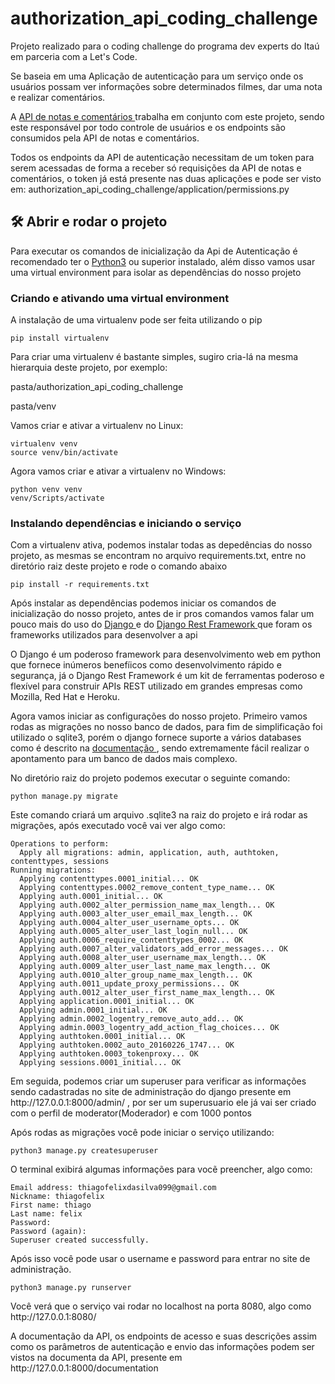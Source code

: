 # authorization_api_coding_challenge
<p>Projeto realizado para o coding challenge do programa dev experts do Itaú em parceria com a Let's Code.</p>
<p>Se baseia em uma Aplicação de autenticação para um serviço 
onde os usuários possam ver informações sobre determinados filmes, dar uma nota e realizar comentários.</p>
<p>A <a href="https://github.com/thiagofelix1/movie_api_coding_challenge">API de notas e comentários </a>
trabalha em conjunto com este projeto, sendo este responsável por todo controle de usuários e os endpoints são consumidos 
pela API de notas e comentários.</p>
<p>Todos os endpoints da API de autenticação necessitam de um token para serem acessadas de forma a receber 
só requisições da API de notas e comentários, o token já está presente nas duas aplicações e pode ser visto em: 
authorization_api_coding_challenge/application/permissions.py </p>

## 🛠️ Abrir e rodar o projeto
<p>Para executar os comandos de inicialização da Api de Autenticação é recomendado ter o 
<a href="https://www.python.org/downloads/">Python3</a> ou superior instalado, além disso vamos usar uma virtual environment para isolar
as dependências do nosso projeto</p>
<h3>Criando e ativando uma virtual environment</h3>
<p> A instalação de uma virtualenv pode ser feita utilizando o pip </p>

```
pip install virtualenv
```
<p>Para criar uma virtualenv é bastante simples, sugiro cria-lá na mesma hierarquia deste projeto, por exemplo:</p>
<p>pasta/authorization_api_coding_challenge</p>
<p>pasta/venv</p>
<p>Vamos criar e ativar a virtualenv no Linux:</p>

```
virtualenv venv
source venv/bin/activate
```
<p> Agora vamos criar e ativar a virtualenv no Windows:</p>

```
python venv venv
venv/Scripts/activate

```
<h3>Instalando dependências e iniciando o serviço</h3>
<p>Com a virtualenv ativa, podemos instalar todas as depedências do nosso projeto, as mesmas se encontram no arquivo requirements.txt, entre
no diretório raiz deste projeto e rode o comando abaixo</p>

```
pip install -r requirements.txt
```

<p> Após instalar as dependências podemos iniciar os comandos de inicialização do nosso projeto, antes de ir pros comandos vamos falar um pouco
mais do uso do <a href="https://www.djangoproject.com/"> Django </a> e do <a href="https://www.django-rest-framework.org/"> Django Rest Framework </a> que foram os frameworks utilizados para desenvolver a api</p>
<p>O Django é um poderoso framework para desenvolvimento web em python que fornece inúmeros benefíicos como desenvolvimento rápido e 
segurança, já o Django Rest Framework é um kit de ferramentas poderoso e flexível para construir APIs REST utilizado em grandes empresas 
como Mozilla, Red Hat e Heroku.</p>
<p> Agora vamos iniciar as configurações do nosso projeto. Primeiro vamos rodas as migrações no nosso banco de dados, para fim de simplificação foi
utilizado o sqlite3, porém o django fornece suporte a vários databases como é descrito na 
<a href="https://docs.djangoproject.com/en/4.0/ref/databases/"> documentação </a>, sendo extremamente fácil realizar o apontamento para um banco de 
dados mais complexo.</p>
<p>No diretório raiz do projeto podemos executar o seguinte comando:</p>

```
python manage.py migrate
```
<p> Este comando criará um arquivo .sqlite3 na raiz do projeto e irá rodar as migrações, após executado você vai ver algo como: </p>

```
Operations to perform:
  Apply all migrations: admin, application, auth, authtoken, contenttypes, sessions
Running migrations:
  Applying contenttypes.0001_initial... OK
  Applying contenttypes.0002_remove_content_type_name... OK
  Applying auth.0001_initial... OK
  Applying auth.0002_alter_permission_name_max_length... OK
  Applying auth.0003_alter_user_email_max_length... OK
  Applying auth.0004_alter_user_username_opts... OK
  Applying auth.0005_alter_user_last_login_null... OK
  Applying auth.0006_require_contenttypes_0002... OK
  Applying auth.0007_alter_validators_add_error_messages... OK
  Applying auth.0008_alter_user_username_max_length... OK
  Applying auth.0009_alter_user_last_name_max_length... OK
  Applying auth.0010_alter_group_name_max_length... OK
  Applying auth.0011_update_proxy_permissions... OK
  Applying auth.0012_alter_user_first_name_max_length... OK
  Applying application.0001_initial... OK
  Applying admin.0001_initial... OK
  Applying admin.0002_logentry_remove_auto_add... OK
  Applying admin.0003_logentry_add_action_flag_choices... OK
  Applying authtoken.0001_initial... OK
  Applying authtoken.0002_auto_20160226_1747... OK
  Applying authtoken.0003_tokenproxy... OK
  Applying sessions.0001_initial... OK
```

<p>Em seguida, podemos criar um superuser para verificar as informações sendo cadastradas no site de administração do django presente em 
http://127.0.0.1:8000/admin/ , por ser um superusuario ele já vai ser criado com o perfil de moderator(Moderador) e com 1000 pontos</p>

<p>Após rodas as migrações você pode iniciar o serviço utilizando: </p>

```
python3 manage.py createsuperuser
```
<p>O terminal exibirá algumas informações para vocẽ preencher, algo como: </p>

```
Email address: thiagofelixdasilva099@gmail.com
Nickname: thiagofelix
First name: thiago
Last name: felix
Password: 
Password (again):
Superuser created successfully.
```
<p>Após isso você pode usar o username e password para entrar no site de administração.</p>

```
python3 manage.py runserver
```
<p> Você verá que o serviço vai rodar no localhost na porta 8080, algo como http://127.0.0.1:8080/</p>
<p> A documentação da API, os endpoints de acesso e suas descrições assim como os parâmetros de autenticação e envio das informações 
podem ser vistos na documenta da API, presente em http://127.0.0.1:8000/documentation</p>
